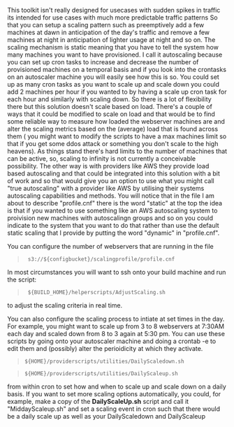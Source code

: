 This toolkit isn't really designed for usecases with sudden spikes in traffic its intended for use cases with much more predictable traffic patterns
So that you can setup a scaling pattern such as preemptively add a few machines at dawn in anticipation of the day's traffic and remove a few machines at night
in anticipation of lighter usage at night and so on. The scaling mechanism is static meaning that you have to tell the system how many machines you want to have
provisioned. I call it autoscaling because you can set up cron tasks to increase and decrease the number of provisioned machines on a temporal basis and if you 
look into the crontasks on an autoscaler machine you will easily see how this is so. You could set up as many cron tasks as you want to scale up and scale down
you could add 2 machines per hour if you wanted to by having a scale up cron task for each hour and similarly with scaling down. So there is a lot of flexibility
there but this solution doesn't scale based on load. There's a couple of ways that it could be modified to scale on load and that would be to find some reliable way to
measure how loaded the webserver machines are and alter the scaling metrics based on the (average) load that is found across them ( you might want to modify the scripts
to have a max machines limit so that if you get some ddos attack or something you don't scale to the high heavens). As things stand there's hard limits to the number
of machines that can be active, so, scaling to infinity is not currently a conceivable possibility. The other way is with providers like AWS they provide load based autoscaling
and that could be integrated into this solution with a bit of work and so that would give you an option to use what you might call "true autoscaling" with a provider like 
AWS by utilising their systems autoscaling capabilities and methods. You will notice that in the file I am about to describe "profile.cnf" there is the word "static" at the
top the idea is that if you wanted to use something like an AWS autoscaling system to proivision new machines with autoscalingn groups and so on you could indicate to the
system that you want to do that rather than use the default static scaling that I provide by putting the word "dynamic" in "profile.cnf".

You can configure the number of webservers that are running in the file  

>      s3://${configbucket}/scalingprofile/profile.cnf  

In most circumstances you will want to ssh onto your build machine and run the script: 

>      ${BUILD_HOME}/helperscripts/AdjustScaling.sh

to adjust the scaling criteria in real time. 

You can also configure the scaling process to intiate at set times in the day. For example, you might want to scale up from 3 to 8 webservers at 7:30AM each day and scaled down from 8 to 3 again at 5:30 pm. You can use these scripts by going onto your autoscaler machine and doing a crontab -e to edit them and (possibly) alter the perioidicity at which they activate. 

>     ${HOME}/providerscripts/utilities/DailyScaledown.sh  

>     ${HOME}/providerscripts/utilities/DailyScaleup.sh

from within cron to set how and when to scale up and scale down on a daily basis. If you want to set more scaling options automatically, you could, for example, make a copy of the **DailyScaleUp.sh** script and call it "MiddayScaleup.sh" and set a scaling event in cron such that there would be a daily scale up as well as your DailyScaledown and DailyScaleup
 
